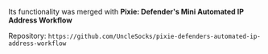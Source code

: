 Its functionality was merged with **Pixie: Defender's Mini Automated IP Address Workflow**

Repository: `https://github.com/UncleSocks/pixie-defenders-automated-ip-address-workflow`
